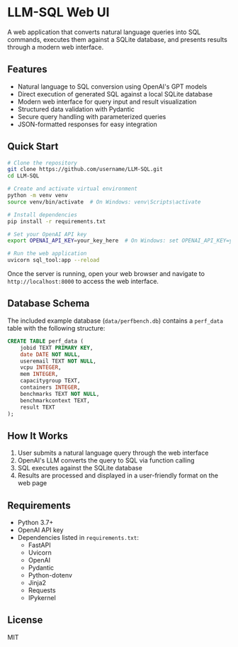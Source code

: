 # LLM-SQL Web UI

A web application that converts natural language queries into SQL commands, executes them against a SQLite database, and presents results through a modern web interface.

## Features

- Natural language to SQL conversion using OpenAI's GPT models
- Direct execution of generated SQL against a local SQLite database
- Modern web interface for query input and result visualization
- Structured data validation with Pydantic
- Secure query handling with parameterized queries
- JSON-formatted responses for easy integration

## Quick Start

```bash
# Clone the repository
git clone https://github.com/username/LLM-SQL.git
cd LLM-SQL

# Create and activate virtual environment
python -m venv venv
source venv/bin/activate  # On Windows: venv\Scripts\activate

# Install dependencies
pip install -r requirements.txt

# Set your OpenAI API key
export OPENAI_API_KEY=your_key_here  # On Windows: set OPENAI_API_KEY=your_key_here

# Run the web application
uvicorn sql_tool:app --reload
```

Once the server is running, open your web browser and navigate to `http://localhost:8000` to access the web interface.

## Database Schema

The included example database (`data/perfbench.db`) contains a `perf_data` table with the following structure:

```sql
CREATE TABLE perf_data (
    jobid TEXT PRIMARY KEY,
    date DATE NOT NULL,
    useremail TEXT NOT NULL,
    vcpu INTEGER,
    mem INTEGER,
    capacitygroup TEXT,
    containers INTEGER,
    benchmarks TEXT NOT NULL,
    benchmarkcontext TEXT,
    result TEXT
);
```

## How It Works

1. User submits a natural language query through the web interface
2. OpenAI's LLM converts the query to SQL via function calling
3. SQL executes against the SQLite database
4. Results are processed and displayed in a user-friendly format on the web page

## Requirements

- Python 3.7+
- OpenAI API key
- Dependencies listed in `requirements.txt`:
  - FastAPI
  - Uvicorn
  - OpenAI
  - Pydantic
  - Python-dotenv
  - Jinja2
  - Requests
  - IPykernel

## License

MIT